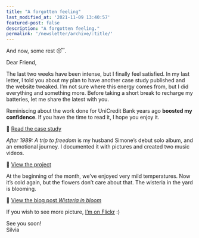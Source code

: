 ```yaml
---
title: "A forgotten feeling"
last_modified_at: '2021-11-09 13:40:57'
featured-post: false
description: "A forgotten feeling."
permalink: '/newsletter/archive/:title/'
---
```


<p class="lead">And now, some rest 😴.</p>

<!--more-->

Dear Friend,

The last two weeks have been intense, but I finally feel satisfied. In my last letter, I told you about my plan to have another case study published and the website tweaked. I’m not sure where this energy comes from, but I did everything and something more. Before taking a short break to recharge my batteries, let me share the latest with you.

Reminiscing about the work done for UniCredit Bank years ago **boosted my confidence**. If you have the time to read it, I hope you enjoy it.

<p class="detached">🔗 <a href="https://silviamaggidesign.com/portfolio/acquisition-landing-pages-and-forms/">Read the case study</a></p>

<p class="detached"><em>After 1989: A trip to freedom</em> is my husband Simone’s debut solo album, and an emotional journey. I documented it with pictures and created two music videos.</p>

<p class="detached">🔗 <a href="https://silviamaggidesign.com/portfolio/after-1989-a-trip-to-freedom/">View the project</a></p>

<p class="detached">At the beginning of the month, we’ve enjoyed very mild temperatures. Now it’s cold again, but the flowers don’t care about that. The wisteria in the yard is blooming.</p>

<p class="detached">🔗 <a href="https://silviamaggidesign.com/photography/wisteria-in-bloom/">View the blog post <em>Wisteria in bloom</em></a></p>

<p class="detached">If you wish to see more picture, <a href="https://www.flickr.com/photos/silvia-m/" target="_blank" rel="noopener">I’m on Flickr</a> :)</p>

<p class="detached">See you soon!<br>
Silvia</p>